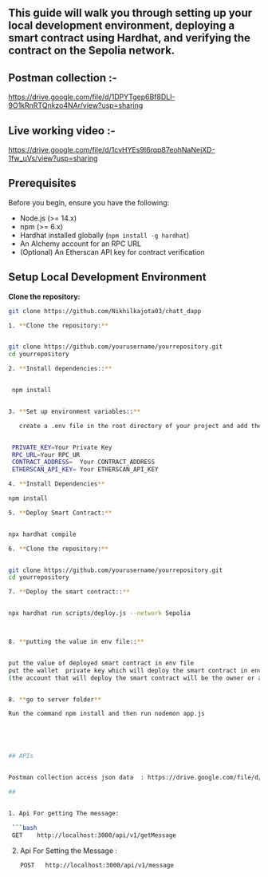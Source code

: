 

## This guide will walk you through setting up your local development environment, deploying a smart contract using Hardhat, and verifying the contract on the Sepolia network.


## Postman collection :-
https://drive.google.com/file/d/1DPYTgep6Bf8DLI-9O1kRnRTQnkzo4NAr/view?usp=sharing

## Live working video :- 
https://drive.google.com/file/d/1cvHYEs9I6rqp87eohNaNejXD-1fw_uVs/view?usp=sharing

## Prerequisites

Before you begin, ensure you have the following:

- Node.js (>= 14.x)
- npm (>= 6.x)
- Hardhat installed globally (`npm install -g hardhat`)
- An Alchemy account for an RPC URL
- (Optional) An Etherscan API key for contract verification

## Setup Local Development Environment

  **Clone the repository:**

  ```bash
  git clone https://github.com/Nikhilkajota03/chatt_dapp

 1. **Clone the repository:**


  git clone https://github.com/yourusername/yourrepository.git
  cd yourrepository

  2. **Install dependencies::**

 
   npm install


  3. **Set up environment variables::**

     create a .env file in the root directory of your project and add the following variables:

 
   PRIVATE_KEY=Your Private Key 
   RPC_URL=Your RPC_UR
   CONTRACT_ADDRESS=  Your CONTRACT_ADDRESS
   ETHERSCAN_API_KEY= Your ETHERSCAN_API_KEY

 4. **Install Dependencies**

  npm install

 5. **Deploy Smart Contract:**


  npx hardhat compile

6. **Clone the repository:**


  git clone https://github.com/yourusername/yourrepository.git
  cd yourrepository

7. **Deploy the smart contract::**

 
  npx hardhat run scripts/deploy.js --network Sepolia



8. **putting the value in env file::**

 
  put the value of deployed smart contract in env file
  put the wallet  private key which will deploy the smart contract in env file 
  (the account that will deploy the smart contract will be the owner or admin  of the contract)


8. **go to server folder**

  Run the command npm install and then run nodemon app.js





## APIs


Postman collection access json data  : https://drive.google.com/file/d/1DPYTgep6Bf8DLI-9O1kRnRTQnkzo4NAr/view?usp=sharing

##


1. Api For getting The message:

   ```bash
   GET    http://localhost:3000/api/v1/getMessage
   ```

2. Api For Setting the Message :

   ```bash
   POST   http://localhost:3000/api/v1/message
   ```





 

  







  
